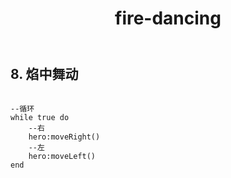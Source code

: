 ﻿---
layout: default
title: fire-dancing
---
## 8. 焰中舞动
```

--循环
while true do
    --右
    hero:moveRight()
    --左
    hero:moveLeft()
end

```
